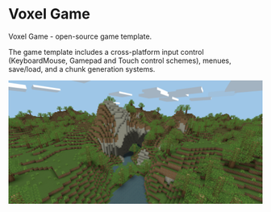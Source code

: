 Voxel Game
=========

Voxel Game - open-source game template. 

The game template includes a cross-platform input control (KeyboardMouse, Gamepad and Touch control schemes), menues, save/load, and a chunk generation systems.

<p align="center">
  <img src="/VoxelGame_Screenshots/screen base.png">
</p>
